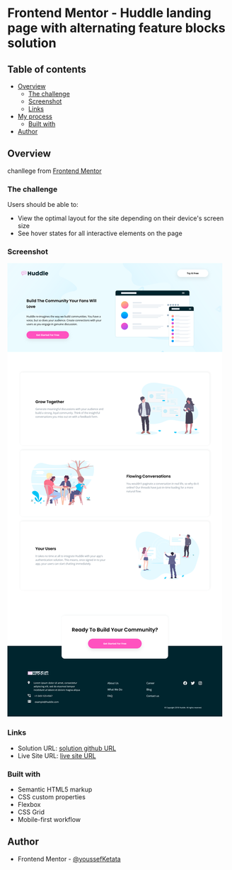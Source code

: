 # Frontend Mentor - Huddle landing page with alternating feature blocks solution


## Table of contents

- [Overview](#overview)
  - [The challenge](#the-challenge)
  - [Screenshot](#screenshot)
  - [Links](#links)
- [My process](#my-process)
  - [Built with](#built-with)
- [Author](#author)


## Overview
chanllege from [Frontend Mentor](https://www.frontendmentor.io/challenges/huddle-landing-page-with-alternating-feature-blocks-5ca5f0ef1e82137ec91a50fa)

### The challenge

Users should be able to:

- View the optimal layout for the site depending on their device's screen size
- See hover states for all interactive elements on the page

### Screenshot

![](./Screenshot.png)


### Links

- Solution URL: [solution github URL](https://github.com/youssefKetata/css-html-landing-page)
- Live Site URL: [live site URL](https://css-html-landing-page.vercel.app/)

### Built with

- Semantic HTML5 markup
- CSS custom properties
- Flexbox
- CSS Grid
- Mobile-first workflow


## Author

- Frontend Mentor - [@youssefKetata](https://www.frontendmentor.io/profile/youssefKetata)
